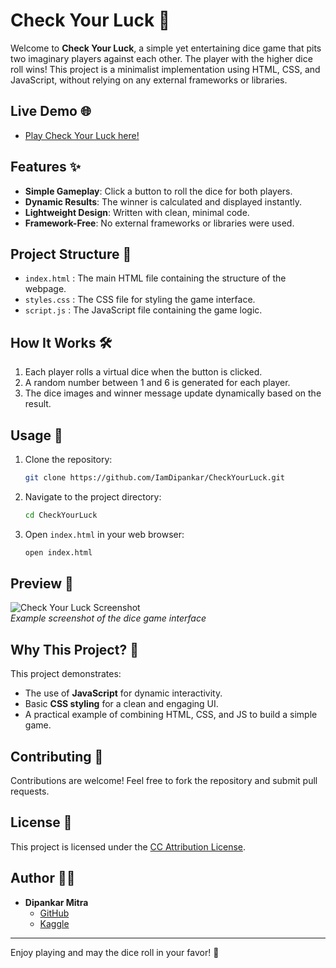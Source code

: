 # Check Your Luck 🎲

Welcome to **Check Your Luck**, a simple yet entertaining dice game that pits two imaginary players against each other. The player with the higher dice roll wins! This project is a minimalist implementation using HTML, CSS, and JavaScript, without relying on any external frameworks or libraries.

## Live Demo 🌐
- [Play Check Your Luck here!](https://iamdipankar.github.io/CheckYourLuck/)

## Features ✨
- **Simple Gameplay**: Click a button to roll the dice for both players.
- **Dynamic Results**: The winner is calculated and displayed instantly.
- **Lightweight Design**: Written with clean, minimal code.
- **Framework-Free**: No external frameworks or libraries were used.

## Project Structure 📂
- `index.html` : The main HTML file containing the structure of the webpage.
- `styles.css` : The CSS file for styling the game interface.
- `script.js` : The JavaScript file containing the game logic.

## How It Works 🛠️
1. Each player rolls a virtual dice when the button is clicked.
2. A random number between 1 and 6 is generated for each player.
3. The dice images and winner message update dynamically based on the result.

## Usage 🚀
1. Clone the repository:
   ```bash
   git clone https://github.com/IamDipankar/CheckYourLuck.git
   ```
2. Navigate to the project directory:
   ```bash
   cd CheckYourLuck
   ```
3. Open `index.html` in your web browser:
   ```bash
   open index.html
   ```

## Preview 📸
![Check Your Luck Screenshot](./screenshot.png)  
*Example screenshot of the dice game interface*

## Why This Project? 🤔
This project demonstrates:
- The use of **JavaScript** for dynamic interactivity.
- Basic **CSS styling** for a clean and engaging UI.
- A practical example of combining HTML, CSS, and JS to build a simple game.

## Contributing 🤝
Contributions are welcome! Feel free to fork the repository and submit pull requests.

## License 📜
This project is licensed under the [CC Attribution License](https://creativecommons.org/licenses/by/4.0/).

## Author 👨‍💻
- **Dipankar Mitra**
  - [GitHub](https://github.com/IamDipankar)
  - [Kaggle](https://www.kaggle.com/dipankarthekohda)

---
Enjoy playing and may the dice roll in your favor! 🎲
